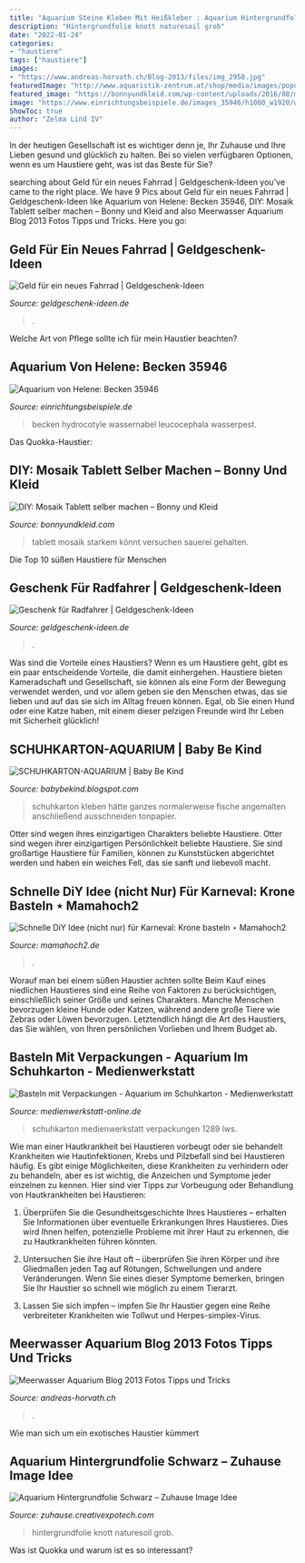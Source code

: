 ```yaml
---
title: "Aquarium Steine Kleben Mit Heißkleber : Aquarium Hintergrundfolie Schwarz – Zuhause Image Idee"
description: "Hintergrundfolie knott naturesoil grob"
date: "2022-01-24"
categories:
- "haustiere"
tags: ["haustiere"]
images:
- "https://www.andreas-horvath.ch/Blog-2013/files/img_2958.jpg"
featuredImage: "http://www.aquaristik-zentrum.at/shop/media/images/popup/oliver_knott_soil_aquarium.jpg"
featured_image: "https://bonnyundkleid.com/wp-content/uploads/2016/08/mosaik-tablett-do-it-yourself1-678x1024.jpg"
image: "https://www.einrichtungsbeispiele.de/images_35946/h1080_w1920/wasserpest__19d02bbd6f8768a8f2a9805a802fbfea.jpg"
ShowToc: true
author: "Zelma Lind IV"
---
```



In der heutigen Gesellschaft ist es wichtiger denn je, Ihr Zuhause und Ihre Lieben gesund und glücklich zu halten. Bei so vielen verfügbaren Optionen, wenn es um Haustiere geht, was ist das Beste für Sie?

	

		
searching about Geld für ein neues Fahrrad | Geldgeschenk-Ideen you've came to the right place. We have 9 Pics about Geld für ein neues Fahrrad | Geldgeschenk-Ideen like Aquarium von Helene: Becken 35946, DIY: Mosaik Tablett selber machen – Bonny und Kleid and also Meerwasser Aquarium Blog 2013 Fotos Tipps und Tricks. Here you go:
		
    
## Geld Für Ein Neues Fahrrad | Geldgeschenk-Ideen

<img loading=lazy src="https://geldgeschenk-ideen.de/sites/default/files/fahrrad2.jpg" onerror="this.onerror=null;this.src='https://tse1.mm.bing.net/th?id=OIP.DFZgtdraZAQeH9FpCyB3QgHaE8&amp;pid=15.1';" alt="Geld für ein neues Fahrrad | Geldgeschenk-Ideen">

_Source: geldgeschenk-ideen.de_

>. 

	

Welche Art von Pflege sollte ich für mein Haustier beachten?

    
## Aquarium Von Helene: Becken 35946

<img loading=lazy src="https://www.einrichtungsbeispiele.de/images_35946/h1080_w1920/wasserpest__19d02bbd6f8768a8f2a9805a802fbfea.jpg" onerror="this.onerror=null;this.src='https://tse1.mm.bing.net/th?id=OIP.7-x0mamoA5n860x_1_gdrwHaJ4&amp;pid=15.1';" alt="Aquarium von Helene: Becken 35946">

_Source: einrichtungsbeispiele.de_

>becken hydrocotyle wassernabel leucocephala wasserpest. 

	

Das Quokka-Haustier:

    
## DIY: Mosaik Tablett Selber Machen – Bonny Und Kleid

<img loading=lazy src="https://bonnyundkleid.com/wp-content/uploads/2016/08/mosaik-tablett-do-it-yourself1-678x1024.jpg" onerror="this.onerror=null;this.src='https://tse1.mm.bing.net/th?id=OIP.AI9TYE1QRkElNocYAitAAQHaLL&amp;pid=15.1';" alt="DIY: Mosaik Tablett selber machen – Bonny und Kleid">

_Source: bonnyundkleid.com_

>tablett mosaik starkem könnt versuchen sauerei gehalten. 

	

Die Top 10 süßen Haustiere für Menschen

    
## Geschenk Für Radfahrer | Geldgeschenk-Ideen

<img loading=lazy src="https://geldgeschenk-ideen.de/sites/default/files/Fahrrad.jpg" onerror="this.onerror=null;this.src='https://tse2.mm.bing.net/th?id=OIP.pEyfPsufykSonfDkZMl26wHaE7&amp;pid=15.1';" alt="Geschenk für Radfahrer | Geldgeschenk-Ideen">

_Source: geldgeschenk-ideen.de_

>. 

	

Was sind die Vorteile eines Haustiers?
Wenn es um Haustiere geht, gibt es ein paar entscheidende Vorteile, die damit einhergehen. Haustiere bieten Kameradschaft und Gesellschaft, sie können als eine Form der Bewegung verwendet werden, und vor allem geben sie den Menschen etwas, das sie lieben und auf das sie sich im Alltag freuen können. Egal, ob Sie einen Hund oder eine Katze haben, mit einem dieser pelzigen Freunde wird Ihr Leben mit Sicherheit glücklich!

    
## SCHUHKARTON-AQUARIUM | Baby Be Kind

<img loading=lazy src="http://2.bp.blogspot.com/-nb78jtflPGo/UaMzTAbuzsI/AAAAAAAAPls/BXxqDjUtri8/s1600/DSC_6951.JPG" onerror="this.onerror=null;this.src='https://tse4.mm.bing.net/th?id=OIP.FwI6KdWuYGPrY6m4NlID8wHaE5&amp;pid=15.1';" alt="SCHUHKARTON-AQUARIUM | Baby Be Kind">

_Source: babybekind.blogspot.com_

>schuhkarton kleben hätte ganzes normalerweise fische angemalten anschließend ausschneiden tonpapier. 

	

Otter sind wegen ihres einzigartigen Charakters beliebte Haustiere.
Otter sind wegen ihrer einzigartigen Persönlichkeit beliebte Haustiere. Sie sind großartige Haustiere für Familien, können zu Kunststücken abgerichtet werden und haben ein weiches Fell, das sie sanft und liebevoll macht.

    
## Schnelle DiY Idee (nicht Nur) Für Karneval: Krone Basteln ⋆ Mamahoch2

<img loading=lazy src="https://www.mamahoch2.de/wp-content/uploads/2017/01/IMG_DiY-Krone-basteln-Karneval-Fasching-48DiY-Krone-basteln-Karneval-Fasching--1024x692.jpg" onerror="this.onerror=null;this.src='https://tse3.mm.bing.net/th?id=OIP.Gue-0cm1s9joMWPZNdxs_AHaFA&amp;pid=15.1';" alt="Schnelle DiY Idee (nicht nur) für Karneval: Krone basteln ⋆ Mamahoch2">

_Source: mamahoch2.de_

>. 

	

Worauf man bei einem süßen Haustier achten sollte
Beim Kauf eines niedlichen Haustieres sind eine Reihe von Faktoren zu berücksichtigen, einschließlich seiner Größe und seines Charakters. Manche Menschen bevorzugen kleine Hunde oder Katzen, während andere große Tiere wie Zebras oder Löwen bevorzugen. Letztendlich hängt die Art des Haustiers, das Sie wählen, von Ihren persönlichen Vorlieben und Ihrem Budget ab.

    
## Basteln Mit Verpackungen - Aquarium Im Schuhkarton - Medienwerkstatt

<img loading=lazy src="http://medienwerkstatt-online.de/lws_wissen/bilder/1289-4.jpg" onerror="this.onerror=null;this.src='https://tse1.mm.bing.net/th?id=OIP.nSG_6qiIdH-V4Sg7KmpfyQHaBt&amp;pid=15.1';" alt="Basteln mit Verpackungen - Aquarium im Schuhkarton - Medienwerkstatt">

_Source: medienwerkstatt-online.de_

>schuhkarton medienwerkstatt verpackungen 1289 lws. 

	

Wie man einer Hautkrankheit bei Haustieren vorbeugt oder sie behandelt
Krankheiten wie Hautinfektionen, Krebs und Pilzbefall sind bei Haustieren häufig. Es gibt einige Möglichkeiten, diese Krankheiten zu verhindern oder zu behandeln, aber es ist wichtig, die Anzeichen und Symptome jeder einzelnen zu kennen. Hier sind vier Tipps zur Vorbeugung oder Behandlung von Hautkrankheiten bei Haustieren:
1. Überprüfen Sie die Gesundheitsgeschichte Ihres Haustieres – erhalten Sie Informationen über eventuelle Erkrankungen Ihres Haustieres. Dies wird Ihnen helfen, potenzielle Probleme mit ihrer Haut zu erkennen, die zu Hautkrankheiten führen könnten.

2. Untersuchen Sie ihre Haut oft – überprüfen Sie ihren Körper und ihre Gliedmaßen jeden Tag auf Rötungen, Schwellungen und andere Veränderungen. Wenn Sie eines dieser Symptome bemerken, bringen Sie Ihr Haustier so schnell wie möglich zu einem Tierarzt.

3. Lassen Sie sich impfen – impfen Sie Ihr Haustier gegen eine Reihe verbreiteter Krankheiten wie Tollwut und Herpes-simplex-Virus.

    
## Meerwasser Aquarium Blog 2013 Fotos Tipps Und Tricks

<img loading=lazy src="https://www.andreas-horvath.ch/Blog-2013/files/img_2958.jpg" onerror="this.onerror=null;this.src='https://tse3.mm.bing.net/th?id=OIP.3uwow-Aew8kcIvWiZYUJ_wEsDH&amp;pid=15.1';" alt="Meerwasser Aquarium Blog 2013 Fotos Tipps und Tricks">

_Source: andreas-horvath.ch_

>. 

	

Wie man sich um ein exotisches Haustier kümmert

    
## Aquarium Hintergrundfolie Schwarz – Zuhause Image Idee

<img loading=lazy src="http://www.aquaristik-zentrum.at/shop/media/images/popup/oliver_knott_soil_aquarium.jpg" onerror="this.onerror=null;this.src='https://tse3.mm.bing.net/th?id=OIP.AFNiNDki9yYIVHHOFAlk5gHaFM&amp;pid=15.1';" alt="Aquarium Hintergrundfolie Schwarz – Zuhause Image Idee">

_Source: zuhause.creativexpotech.com_

>hintergrundfolie knott naturesoil grob. 

	

Was ist Quokka und warum ist es so interessant?

